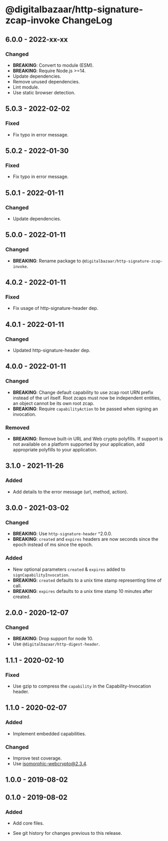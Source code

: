 # @digitalbazaar/http-signature-zcap-invoke ChangeLog

## 6.0.0 - 2022-xx-xx

### Changed
- **BREAKING**: Convert to module (ESM).
- **BREAKING**: Require Node.js >=14.
- Update dependencies.
- Remove unused dependencies.
- Lint module.
- Use static browser detection.

## 5.0.3 - 2022-02-02

### Fixed
- Fix typo in error message.

## 5.0.2 - 2022-01-30

### Fixed
- Fix typo in error message.

## 5.0.1 - 2022-01-11

### Changed
- Update dependencies.

## 5.0.0 - 2022-01-11

### Changed
- **BREAKING**: Rename package to `@digitalbazaar/http-signature-zcap-invoke`.

## 4.0.2 - 2022-01-11

### Fixed
- Fix usage of http-signature-header dep.

## 4.0.1 - 2022-01-11

### Changed
- Updated http-signature-header dep.

## 4.0.0 - 2022-01-11

### Changed
- **BREAKING**: Change default capability to use zcap root URN prefix instead
  of the url itself. Root zcaps must now be independent entities, an object
  cannot be its own root zcap.
- **BREAKING**: Require `capabilityAction` to be passed when signing an
  invocation.

### Removed
- **BREAKING**: Remove built-in URL and Web crypto polyfills. If support is not
  available on a platform supported by your application, add appropriate
  polyfills to your application.

## 3.1.0 - 2021-11-26

### Added
- Add details to the error message (url, method, action).

## 3.0.0 - 2021-03-02

### Changed
- **BREAKING**: Use `http-signature-header` ^2.0.0.
- **BREAKING**: `created` and `expires` headers are now seconds since the epoch
  instead of ms since the epoch.

### Added
- New optional parameters `created` & `expires` added to `signCapabilityInvocation`.
- **BREAKING**: `created` defaults to a unix time stamp representing time of call.
- **BREAKING**: `expires` defaults to a unix time stamp 10 minutes after created.

## 2.0.0 - 2020-12-07

### Changed
- **BREAKING**: Drop support for node 10.
- Use `@digitalbazaar/http-digest-header`.

## 1.1.1 - 2020-02-10

### Fixed
- Use gzip to compress the `capability` in the Capability-Invocation header.

## 1.1.0 - 2020-02-07

### Added
- Implement embedded capabilities.

### Changed
- Improve test coverage.
- Use isomorphic-webcrypto@2.3.4.

## 1.0.0 - 2019-08-02

## 0.1.0 - 2019-08-02

### Added
- Add core files.

- See git history for changes previous to this release.
